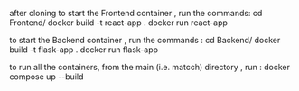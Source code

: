 after cloning 
to start the Frontend container , run the commands:
  cd Frontend/
  docker build -t react-app .
  docker run react-app

to start the Backend container , run the commands :
  cd Backend/
  docker build -t flask-app .
  docker run flask-app


to run all the containers, from the main (i.e. matcch) directory , run :
  docker compose up --build 
  
